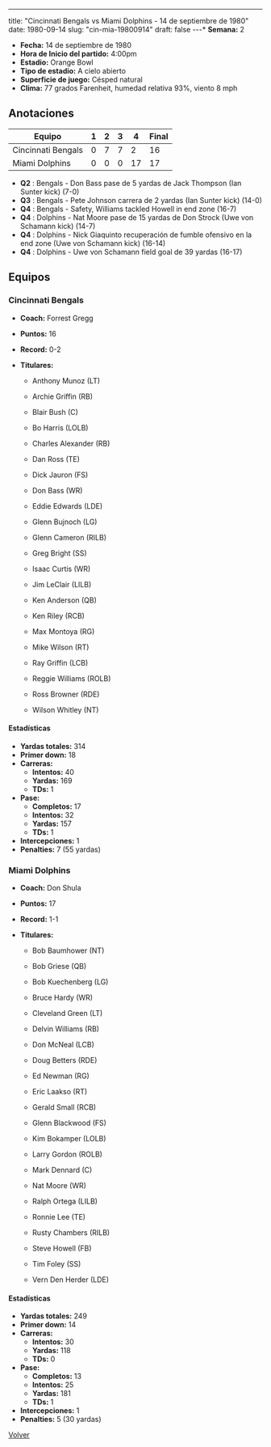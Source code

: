 ---
title: "Cincinnati Bengals vs Miami Dolphins - 14 de septiembre de 1980"
date: 1980-09-14
slug: "cin-mia-19800914"
draft: false
---* **Semana:** 2
* **Fecha:** 14 de septiembre de 1980
* **Hora de Inicio del partido:** 4:00pm
* **Estadio:** Orange Bowl
* **Tipo de estadio:** A cielo abierto
* **Superficie de juego:** Césped natural
* **Clima:** 77 grados Farenheit, humedad relativa 93%, viento 8 mph




## Anotaciones
| Equipo | 1 | 2 | 3 | 4 | Final |
|--------|---|---|---|---|-------|
| Cincinnati Bengals  | 0 | 7 | 7 | 2  | 16 |
| Miami Dolphins  | 0 | 0 | 0 | 17  | 17 |
* **Q2** : Bengals - Don Bass pase de 5 yardas de Jack Thompson (Ian Sunter kick) (7-0)
* **Q3** : Bengals - Pete Johnson carrera de 2 yardas (Ian Sunter kick) (14-0)
* **Q4** : Bengals - Safety, Williams tackled Howell in end zone (16-7)
* **Q4** : Dolphins - Nat Moore pase de 15 yardas de Don Strock (Uwe von Schamann kick) (14-7)
* **Q4** : Dolphins - Nick Giaquinto recuperación de fumble ofensivo en la end zone (Uwe von Schamann kick) (16-14)
* **Q4** : Dolphins - Uwe von Schamann field goal de 39 yardas (16-17)


## Equipos


### Cincinnati Bengals
* **Coach:** Forrest Gregg
* **Puntos:** 16
* **Record:** 0-2
* **Titulares:** 

  * Anthony Munoz (LT) 

  * Archie Griffin (RB) 

  * Blair Bush (C) 

  * Bo Harris (LOLB) 

  * Charles Alexander (RB) 

  * Dan Ross (TE) 

  * Dick Jauron (FS) 

  * Don Bass (WR) 

  * Eddie Edwards (LDE) 

  * Glenn Bujnoch (LG) 

  * Glenn Cameron (RILB) 

  * Greg Bright (SS) 

  * Isaac Curtis (WR) 

  * Jim LeClair (LILB) 

  * Ken Anderson (QB) 

  * Ken Riley (RCB) 

  * Max Montoya (RG) 

  * Mike Wilson (RT) 

  * Ray Griffin (LCB) 

  * Reggie Williams (ROLB) 

  * Ross Browner (RDE) 

  * Wilson Whitley (NT) 

#### Estadísticas
* **Yardas totales:** 314
* **Primer down:** 18
* **Carreras:**
  * **Intentos:** 40
  * **Yardas:** 169
  * **TDs:** 1
* **Pase:**
  * **Completos:** 17
  * **Intentos:** 32
  * **Yardas:** 157
  * **TDs:** 1
* **Intercepciones:** 1
* **Penalties:** 7 (55 yardas)

### Miami Dolphins
* **Coach:** Don Shula
* **Puntos:** 17
* **Record:** 1-1
* **Titulares:** 

  * Bob Baumhower (NT) 

  * Bob Griese (QB) 

  * Bob Kuechenberg (LG) 

  * Bruce Hardy (WR) 

  * Cleveland Green (LT) 

  * Delvin Williams (RB) 

  * Don McNeal (LCB) 

  * Doug Betters (RDE) 

  * Ed Newman (RG) 

  * Eric Laakso (RT) 

  * Gerald Small (RCB) 

  * Glenn Blackwood (FS) 

  * Kim Bokamper (LOLB) 

  * Larry Gordon (ROLB) 

  * Mark Dennard (C) 

  * Nat Moore (WR) 

  * Ralph Ortega (LILB) 

  * Ronnie Lee (TE) 

  * Rusty Chambers (RILB) 

  * Steve Howell (FB) 

  * Tim Foley (SS) 

  * Vern Den Herder (LDE) 

#### Estadísticas
* **Yardas totales:** 249
* **Primer down:** 14
* **Carreras:**
  * **Intentos:** 30
  * **Yardas:** 118
  * **TDs:** 0
* **Pase:**
  * **Completos:** 13
  * **Intentos:** 25
  * **Yardas:** 181
  * **TDs:** 1
* **Intercepciones:** 1
* **Penalties:** 5 (30 yardas)


[Volver](/historia/1980)
